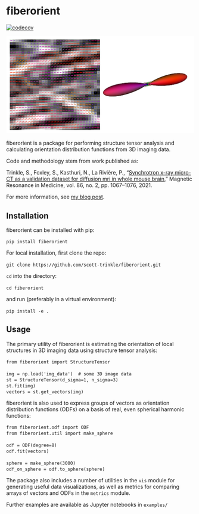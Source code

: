 # fiberorient

[![codecov](https://codecov.io/gh/scott-trinkle/fiberorient/branch/main/graph/badge.svg?token=NFRST1OCT2)](https://codecov.io/gh/scott-trinkle/fiberorient)

![](imgs/demo.png)

fiberorient is a package for performing structure tensor analysis and
calculating orientation distribution functions from 3D imaging data.

Code and methodology stem from work published as: 

Trinkle, S., Foxley, S., Kasthuri, N., La Rivière, P., “[Synchrotron x-ray
micro-CT as a validation dataset for diffusion mri in whole mouse
brain](https://doi.org/https://doi.org/10.1002/mrm.28776),” Magnetic Resonance
in Medicine, vol. 86, no. 2, pp. 1067–1076, 2021.

For more information, see [my blog post](https://www.scotttrinkle.com/news/microct-paper/).

## Installation

fiberorient can be installed with pip:

```
pip install fiberorient
```

For local installation, first clone the repo:

`git clone https://github.com/scott-trinkle/fiberorient.git`

`cd` into the directory:

`cd fiberorient`

and run (preferably in a virtual environment): 

`pip install -e .`

## Usage

The primary utility of fiberorient is estimating the orientation of local 
structures in 3D imaging data using structure tensor analysis:

```
from fiberorient import StructureTensor

img = np.load('img_data')  # some 3D image data
st = StructureTensor(d_sigma=1, n_sigma=3)
st.fit(img)
vectors = st.get_vectors(img)
```

fiberorient is also used to express groups of vectors as orientation 
distribution functions (ODFs) on a basis of real, even spherical harmonic
functions:

```
from fiberorient.odf import ODF
from fiberorient.util import make_sphere

odf = ODF(degree=8)
odf.fit(vectors)

sphere = make_sphere(3000)
odf_on_sphere = odf.to_sphere(sphere)
```

The package also includes a number of utilities in the `vis` module for generating
useful data visualizations, as well as metrics for comparing arrays of vectors
and ODFs in the `metrics` module.

Further examples are available as Jupyter notebooks in `examples/`
